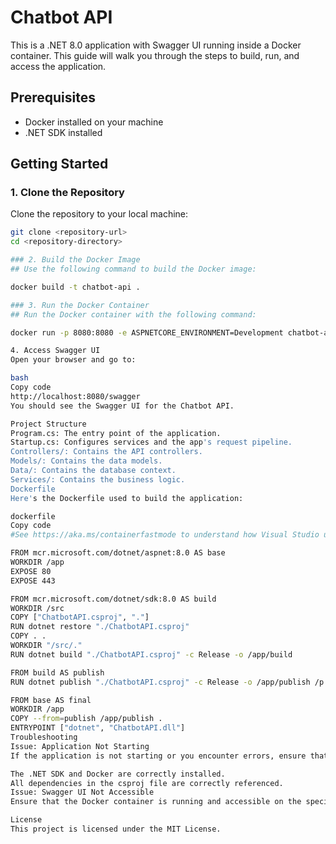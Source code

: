 # Chatbot API

This is a .NET 8.0 application with Swagger UI running inside a Docker container. This guide will walk you through the steps to build, run, and access the application.

## Prerequisites

- Docker installed on your machine
- .NET SDK installed

## Getting Started

### 1. Clone the Repository

Clone the repository to your local machine:

```sh
git clone <repository-url>
cd <repository-directory>

### 2. Build the Docker Image
## Use the following command to build the Docker image:

docker build -t chatbot-api .

### 3. Run the Docker Container
## Run the Docker container with the following command:

docker run -p 8080:8080 -e ASPNETCORE_ENVIRONMENT=Development chatbot-api

4. Access Swagger UI
Open your browser and go to:

bash
Copy code
http://localhost:8080/swagger
You should see the Swagger UI for the Chatbot API.

Project Structure
Program.cs: The entry point of the application.
Startup.cs: Configures services and the app's request pipeline.
Controllers/: Contains the API controllers.
Models/: Contains the data models.
Data/: Contains the database context.
Services/: Contains the business logic.
Dockerfile
Here's the Dockerfile used to build the application:

dockerfile
Copy code
#See https://aka.ms/containerfastmode to understand how Visual Studio uses this Dockerfile to build your images for faster debugging.

FROM mcr.microsoft.com/dotnet/aspnet:8.0 AS base
WORKDIR /app
EXPOSE 80
EXPOSE 443

FROM mcr.microsoft.com/dotnet/sdk:8.0 AS build
WORKDIR /src
COPY ["ChatbotAPI.csproj", "."]
RUN dotnet restore "./ChatbotAPI.csproj"
COPY . .
WORKDIR "/src/."
RUN dotnet build "./ChatbotAPI.csproj" -c Release -o /app/build

FROM build AS publish
RUN dotnet publish "./ChatbotAPI.csproj" -c Release -o /app/publish /p:UseAppHost=false

FROM base AS final
WORKDIR /app
COPY --from=publish /app/publish .
ENTRYPOINT ["dotnet", "ChatbotAPI.dll"]
Troubleshooting
Issue: Application Not Starting
If the application is not starting or you encounter errors, ensure that:

The .NET SDK and Docker are correctly installed.
All dependencies in the csproj file are correctly referenced.
Issue: Swagger UI Not Accessible
Ensure that the Docker container is running and accessible on the specified port. Check your Docker logs for any errors during startup.

License
This project is licensed under the MIT License.